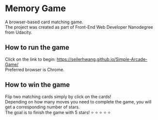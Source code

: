 # Memory Game
A browser-based card matching game. <br>
The project was created as part of Front-End Web Developer Nanodegree from Udacity.

## How to run the game
Click on the link to begin: https://seilerhwang.github.io/Simple-Arcade-Game/ <br>
Preferred browser is Chrome. 

## How to win the game
Flip two matching cards simply by click on the cards! <br> 
Depending on how many moves you need to complete the game, you will get a corresponding number of stars. <br>
The goal is to finish the game with 5 stars! :star: :star: :star: :star: :star:
